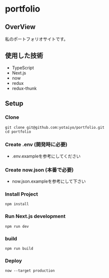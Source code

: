 # portfolio

## OverView
私のポートフォリオサイトです。

## 使用した技術
- TypeScript
- Next.js
- now
- redux
- redux-thunk

## Setup

### Clone
```
git clone git@github.com:yotaiyo/portfolio.git
cd portfolio
```

### Create .env (開発時に必要)
- .env.exampleを参考にしてください

### Create now.json (本番で必要)
- now.json.exampleを参考にして下さい

### Install Project
```
npm install
```

### Run Next.js development
```
npm run dev
```

### build
```
npm run build
```

### Deploy
```
now --target production
```
